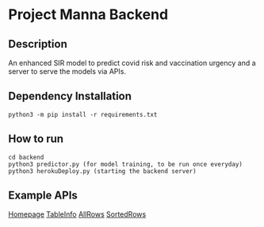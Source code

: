 # Project Manna Backend


## Description
An enhanced SIR model to predict covid risk and vaccination urgency and a server to serve the models via APIs.

## Dependency Installation
```python3 -m pip install -r requirements.txt```

## How to run
```
cd backend
python3 predictor.py (for model training, to be run once everyday)
python3 herokuDeploy.py (starting the backend server)
```
## Example APIs
[Homepage](https://project-manna-backend.herokuapp.com/getCount)
[TableInfo](https://project-manna-backend.herokuapp.com/getCols)
[AllRows](https://project-manna-backend.herokuapp.com/getRows)
[SortedRows](https://project-manna-backend.herokuapp.com/getRowsSortByCol/%7B%22confirmed%22:%22ascend%22,%20%22active%22:%22ascend%22%7D)